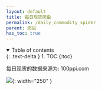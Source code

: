 ```yaml
---
layout: default
title: 每日现货爬虫
permalink: /daily_commodity_spider
parent: 爬虫
has_toc: true
---
```

<details open markdown="block">
  <summary>
    Table of contents
  </summary>
  {: .text-delta }
1. TOC
{:toc}
</details>

每日现货的数据来源为: 100ppi.com

![]({{site.url}}/docs/assets/images/2.png){: width="250" }